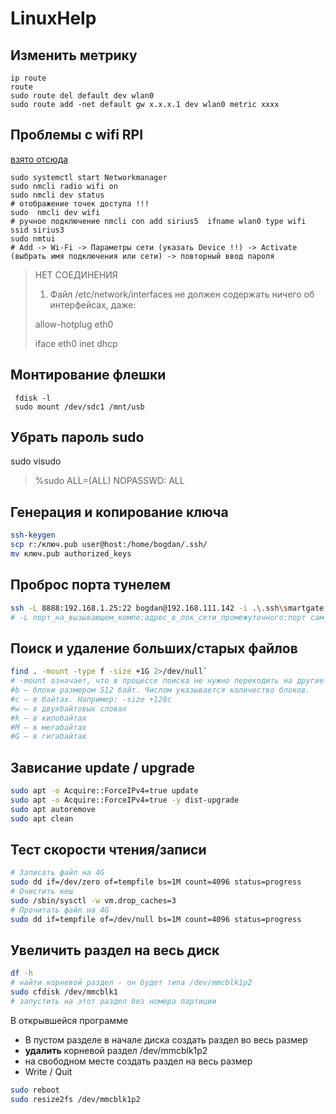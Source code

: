 # LinuxHelp

## Изменить метрику
```
ip route
route
sudo route del default dev wlan0
sudo route add -net default gw x.x.x.1 dev wlan0 metric xxxx
```

## Проблемы с wifi RPI
[взято отсюда](https://mirrobo.ru/network-manager-podklyuchenie-k-wi-fi-debian-ubuntu-raspbian/)
```
sudo systemctl start Networkmanager
sudo nmcli radio wifi on
sudo nmcli dev status
# отображение точек доступа !!!
sudo  nmcli dev wifi
# ручное подключение nmcli con add sirius5  ifname wlan0 type wifi ssid sirius3
sudo nmtui
# Add -> Wi-Fi -> Параметры сети (указать Device !!) -> Activate (выбрать имя подключения или сети) -> повторный ввод пароля
```
> НЕТ СОЕДИНЕНИЯ
>
> 1. Файл /etc/network/interfaces не должен содержать ничего об интерфейсах, даже:
>
> allow-hotplug eth0
>
> iface eth0 inet dhcp

## Монтирование флешки
```
 fdisk -l
 sudo mount /dev/sdc1 /mnt/usb
```
## Убрать пароль sudo
sudo visudo
> %sudo ALL=(ALL) NOPASSWD: ALL

## Генерация и копирование ключа
```bash
ssh-keygen
scp r:/ключ.pub user@host:/home/bogdan/.ssh/
mv ключ.pub authorized_keys
```

## Проброс порта тунелем
```bash
ssh -L 8888:192.168.1.25:22 bogdan@192.168.111.142 -i .\.ssh\smartgate
# -L порт_на_вызывающем_компе:адрес_в_лок_сети_промежуточного:порт сам_промежуточный_комп
```

## Поиск и удаление больших/старых файлов
```bash
find . -mount -type f -size +1G 2>/dev/null`
# -mount означает, что в процессе поиска не нужно переходить на другие файловые системы.
#b — блоки размером 512 байт. Числом указывается количество блоков.
#c — в байтах. Например: -size +128с
#w — в двухбайтовых словах
#k — в килобайтах
#M — в мегабайтах
#G — в гигабайтах
```
## Зависание update / upgrade
```bash
sudo apt -o Acquire::ForceIPv4=true update
sudo apt -o Acquire::ForceIPv4=true -y dist-upgrade
sudo apt autoremove
sudo apt clean
```

## Тест скорости чтения/записи
```bash
# Записать файл на 4G
sudo dd if=/dev/zero of=tempfile bs=1M count=4096 status=progress 
# Очистить кеш
sudo /sbin/sysctl -w vm.drop_caches=3
# Прочитать файл на 4G
sudo dd if=tempfile of=/dev/null bs=1M count=4096 status=progress
```

## Увеличить раздел на весь диск
```bash
df -h
# найти корневой раздел - он будет типа /dev/mmcblk1p2
sudo cfdisk /dev/mmcblk1
# запустить на этот раздел без номера партиции
```
В открывшейся программе <br />
- В пустом разделе в начале диска создать раздел во весь размер
- **удалить** корневой раздел /dev/mmcblk1p2
- на свободном месте создать раздел на весь размер 
- Write / Quit

```bash
sudo reboot
sudo resize2fs /dev/mmcblk1p2
```
